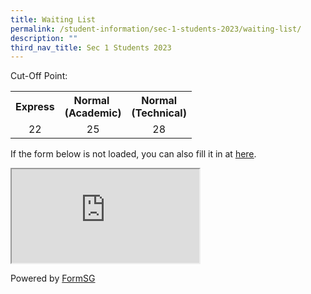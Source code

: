 ```yaml
---
title: Waiting List
permalink: /student-information/sec-1-students-2023/waiting-list/
description: ""
third_nav_title: Sec 1 Students 2023
---
```

<p>Cut-Off Point:</p>
<table>
<tbody>
<tr>
<th style="text-align: center;">Express</th>
<th style="text-align: center;">Normal&nbsp;<br />(Academic)</th>
<th style="text-align: center;">Normal<br />(Technical)</th>
</tr>
<tr>
<td style="text-align: center;">22</td>
<td style="text-align: center;">25</td>
<td style="text-align: center;">28</td>
</tr>
</tbody>
</table>
<p>If the form below is not loaded, you can also fill it in at&nbsp;<a href="https://form.gov.sg/5f7176030748bd0011a24514"><u>here</u></a>.</p>
<p><iframe src="https://form.gov.sg/5f7176030748bd0011a24514" data-mce-fragment="1"></iframe></p>
<p>Powered by&nbsp;<a href="https://form.gov.sg/">FormSG</a></p>